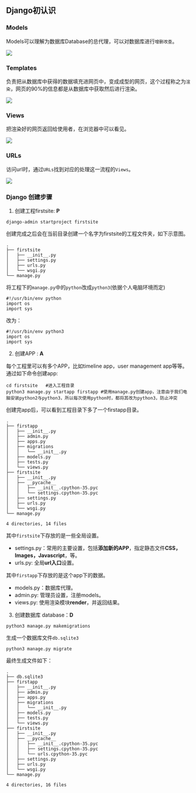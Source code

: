 ## Django初认识

### Models
Models可以理解为数据库Database的总代理，可以对数据库进行`增删改查`。

![](https://ws4.sinaimg.cn/large/006tNc79gy1fpz6jdkblsj30ck0awq36.jpg)

### Templates
负责把从数据库中获得的数据填充进网页中，变成成型的网页，这个过程称之为`渲染`，网页的90%的信息都是从数据库中获取然后进行渲染。

![](https://ws3.sinaimg.cn/large/006tNc79gy1fpz6jck6ooj30a00brdg1.jpg)

### Views
把渲染好的网页返回给使用者，在浏览器中可以看见。

![](https://ws4.sinaimg.cn/large/006tNc79gy1fpz6jd82q3j30bt0bagm1.jpg)

### URLs
访问url时，通过`URLs`找到对应的处理这一流程的`Views`。

![](https://ws4.sinaimg.cn/large/006tNc79gy1fpz6jcvqwmj30aw0but8t.jpg)





### Django 创建步骤

1. 创建工程firstsite: **P**

```django
django-admin startproject firstsite
```

创建完成之后会在当前目录创建一个名字为firstsite的工程文件夹，如下示意图。

```shell
.
├── firstsite
│   ├── __init__.py
│   ├── settings.py
│   ├── urls.py
│   └── wsgi.py
└── manage.py
```

将工程下的`manage.py`中的`python`改成`python3`(依据个人电脑环境而定)

```django
#!/usr/bin/env python
import os
import sys
```

改为：

```django
#!/usr/bin/env python3
import os
import sys
```

2. 创建APP : **A**

每个工程里可以有多个APP，比如timeline app，user management app等等。通过如下命令创建app:

```shell
cd firstsite   #进入工程目录
python3 manage.py startapp firstapp #使用manage.py创建app，注意由于我们电脑安装python2与python3，所以每次使用python时，都将其改为python3，防止冲突
```

创建完app后，可以看到工程目录下多了一个firstapp目录。

```shell
.
├── firstapp
│   ├── __init__.py
│   ├── admin.py
│   ├── apps.py
│   ├── migrations
│   │   └── __init__.py
│   ├── models.py
│   ├── tests.py
│   └── views.py
├── firstsite
│   ├── __init__.py
│   ├── __pycache__
│   │   ├── __init__.cpython-35.pyc
│   │   └── settings.cpython-35.pyc
│   ├── settings.py
│   ├── urls.py
│   └── wsgi.py
└── manage.py

4 directories, 14 files
```

其中`firstsite`下存放的是一些全局设置。

- settings.py：常用的主要设置，包括**添加新的APP**，指定静态文件**CSS，Images，Javascript**，等。
- urls.py: 全局**url入口**设置。

其中`firstapp`下存放的是这个app下的数据。

- models.py：数据库代理。
- admin.py: 管理员设置，注册models。
- views.py: 使用渲染模块**render**，并返回结果。

3. 创建数据库 database：**D**

```shell
python3 manage.py makemigrations
```

生成一个数据库文件`db.sqlite3`

```shell
python3 manage.py migrate
```

最终生成文件如下：

```shell
.
├── db.sqlite3
├── firstapp
│   ├── __init__.py
│   ├── admin.py
│   ├── apps.py
│   ├── migrations
│   │   └── __init__.py
│   ├── models.py
│   ├── tests.py
│   └── views.py
├── firstsite
│   ├── __init__.py
│   ├── __pycache__
│   │   ├── __init__.cpython-35.pyc
│   │   ├── settings.cpython-35.pyc
│   │   └── urls.cpython-35.pyc
│   ├── settings.py
│   ├── urls.py
│   └── wsgi.py
└── manage.py

4 directories, 16 files
```

